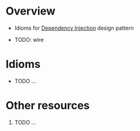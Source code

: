 # Overview
- Idioms for [Dependency Injection](https://en.wikipedia.org/wiki/Dependency_injection) design pattern


- TODO: wire

# Idioms
- TODO ...


# Other resources
1. TODO ...

